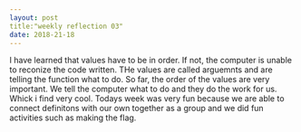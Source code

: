 ```yaml
---
layout: post
title:"weekly reflection 03"
date: 2018-21-18
---
```


I have learned that values have to be in order. If not, the computer is unable to reconize the code written. THe values are called arguemnts and are telling the function what to do. So far, the order of the values are very important. We tell the computer what to do and they do the work for us. Whick i find very cool. Todays week was very fun because we are able to connect definitons with our own together as a group and we did fun activities such as making the flag.
